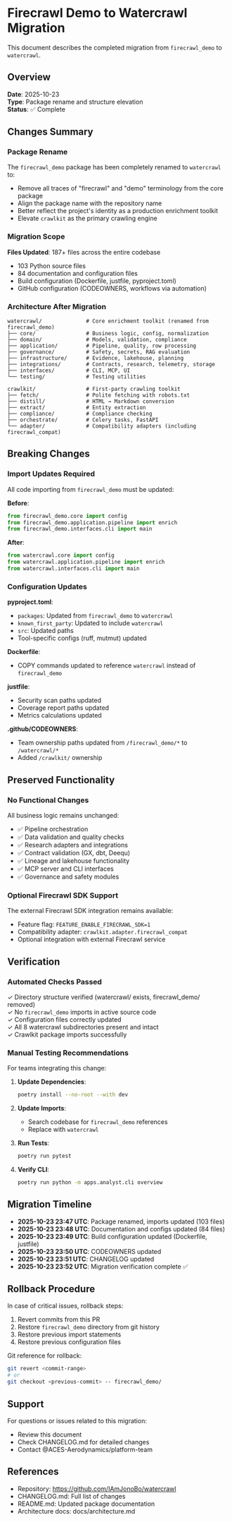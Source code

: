 # Firecrawl Demo to Watercrawl Migration

This document describes the completed migration from `firecrawl_demo` to `watercrawl`.

## Overview

**Date**: 2025-10-23  
**Type**: Package rename and structure elevation  
**Status**: ✅ Complete

## Changes Summary

### Package Rename

The `firecrawl_demo` package has been completely renamed to `watercrawl` to:
- Remove all traces of "firecrawl" and "demo" terminology from the core package
- Align the package name with the repository name
- Better reflect the project's identity as a production enrichment toolkit
- Elevate `crawlkit` as the primary crawling engine

### Migration Scope

**Files Updated**: 187+ files across the entire codebase
- 103 Python source files
- 84 documentation and configuration files
- Build configuration (Dockerfile, justfile, pyproject.toml)
- GitHub configuration (CODEOWNERS, workflows via automation)

### Architecture After Migration

```
watercrawl/              # Core enrichment toolkit (renamed from firecrawl_demo)
├── core/                # Business logic, config, normalization
├── domain/              # Models, validation, compliance
├── application/         # Pipeline, quality, row processing
├── governance/          # Safety, secrets, RAG evaluation
├── infrastructure/      # Evidence, lakehouse, planning
├── integrations/        # Contracts, research, telemetry, storage
├── interfaces/          # CLI, MCP, UI
└── testing/             # Testing utilities

crawlkit/                # First-party crawling toolkit
├── fetch/               # Polite fetching with robots.txt
├── distill/             # HTML → Markdown conversion
├── extract/             # Entity extraction
├── compliance/          # Compliance checking
├── orchestrate/         # Celery tasks, FastAPI
└── adapter/             # Compatibility adapters (including firecrawl_compat)
```

## Breaking Changes

### Import Updates Required

All code importing from `firecrawl_demo` must be updated:

**Before**:
```python
from firecrawl_demo.core import config
from firecrawl_demo.application.pipeline import enrich
from firecrawl_demo.interfaces.cli import main
```

**After**:
```python
from watercrawl.core import config
from watercrawl.application.pipeline import enrich
from watercrawl.interfaces.cli import main
```

### Configuration Updates

**pyproject.toml**:
- `packages`: Updated from `firecrawl_demo` to `watercrawl`
- `known_first_party`: Updated to include `watercrawl`
- `src`: Updated paths
- Tool-specific configs (ruff, mutmut) updated

**Dockerfile**:
- COPY commands updated to reference `watercrawl` instead of `firecrawl_demo`

**justfile**:
- Security scan paths updated
- Coverage report paths updated
- Metrics calculations updated

**.github/CODEOWNERS**:
- Team ownership paths updated from `/firecrawl_demo/*` to `/watercrawl/*`
- Added `/crawlkit/` ownership

## Preserved Functionality

### No Functional Changes

All business logic remains unchanged:
- ✅ Pipeline orchestration
- ✅ Data validation and quality checks
- ✅ Research adapters and integrations
- ✅ Contract validation (GX, dbt, Deequ)
- ✅ Lineage and lakehouse functionality
- ✅ MCP server and CLI interfaces
- ✅ Governance and safety modules

### Optional Firecrawl SDK Support

The external Firecrawl SDK integration remains available:
- Feature flag: `FEATURE_ENABLE_FIRECRAWL_SDK=1`
- Compatibility adapter: `crawlkit.adapter.firecrawl_compat`
- Optional integration with external Firecrawl service

## Verification

### Automated Checks Passed

✓ Directory structure verified (watercrawl/ exists, firecrawl_demo/ removed)  
✓ No `firecrawl_demo` imports in active source code  
✓ Configuration files correctly updated  
✓ All 8 watercrawl subdirectories present and intact  
✓ Crawlkit package imports successfully  

### Manual Testing Recommendations

For teams integrating this change:

1. **Update Dependencies**:
   ```bash
   poetry install --no-root --with dev
   ```

2. **Update Imports**:
   - Search codebase for `firecrawl_demo` references
   - Replace with `watercrawl`

3. **Run Tests**:
   ```bash
   poetry run pytest
   ```

4. **Verify CLI**:
   ```bash
   poetry run python -m apps.analyst.cli overview
   ```

## Migration Timeline

- **2025-10-23 23:47 UTC**: Package renamed, imports updated (103 files)
- **2025-10-23 23:48 UTC**: Documentation and configs updated (84 files)
- **2025-10-23 23:49 UTC**: Build configuration updated (Dockerfile, justfile)
- **2025-10-23 23:50 UTC**: CODEOWNERS updated
- **2025-10-23 23:51 UTC**: CHANGELOG updated
- **2025-10-23 23:52 UTC**: Migration verification complete ✅

## Rollback Procedure

In case of critical issues, rollback steps:

1. Revert commits from this PR
2. Restore `firecrawl_demo` directory from git history
3. Restore previous import statements
4. Restore previous configuration files

Git reference for rollback:
```bash
git revert <commit-range>
# or
git checkout <previous-commit> -- firecrawl_demo/
```

## Support

For questions or issues related to this migration:
- Review this document
- Check CHANGELOG.md for detailed changes
- Contact @ACES-Aerodynamics/platform-team

## References

- Repository: https://github.com/IAmJonoBo/watercrawl
- CHANGELOG.md: Full list of changes
- README.md: Updated package documentation
- Architecture docs: docs/architecture.md
